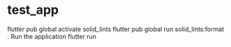 # test_app

flutter pub global activate solid_lints
flutter pub global run solid_lints:format .
Run the application
flutter run
